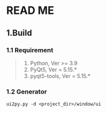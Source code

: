 # READ ME

## 1.Build

### 1.1 Requirement

> 1. Python, Ver >= 3.9
> 2. PyQt5, Ver = 5.15.*
> 3. pyqt5-tools, Ver = 5.15.*

### 1.2 Generator

``ui2py.py -d <project_dir>/window/ui``
